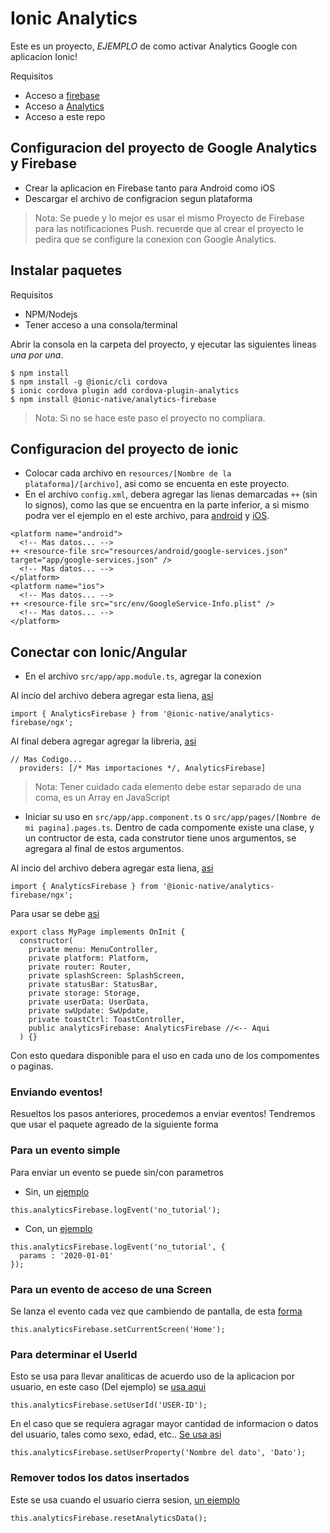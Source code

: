 # Ionic Analytics

Este es un proyecto, *EJEMPLO* de como activar Analytics Google con aplicacion Ionic!

Requisitos
* Acceso a [firebase](https://console.firebase.google.com)
* Acceso a [Analytics](https://analytics.google.com/analytics/web/)
* Acceso a este repo

## Configuracion del proyecto de Google Analytics y Firebase

* Crear la aplicacion en Firebase tanto para Android como iOS
* Descargar el archivo de configracion segun plataforma

> Nota: Se puede y lo mejor es usar el mismo Proyecto de Firebase para las notificaciones Push. recuerde que al crear el proyecto le pedira que se configure la conexion con Google Analytics.

## Instalar paquetes

Requisitos
* NPM/Nodejs
* Tener acceso a una consola/terminal

Abrir la consola en la carpeta del proyecto, y ejecutar las siguientes lineas *una por una*.

```
$ npm install
$ npm install -g @ionic/cli cordova
$ ionic cordova plugin add cordova-plugin-analytics 
$ npm install @ionic-native/analytics-firebase
```

> Nota: Si no se hace este paso el proyecto no compliara.

## Configuracion del proyecto de ionic

* Colocar cada archivo en `resources/[Nombre de la plataforma]/[archivo]`, asi como se encuenta en este proyecto.
* En el archivo `config.xml`, debera agregar las lienas demarcadas `++` (sin lo signos), como las que se encuentra en la parte inferior, a si mismo podra ver el ejemplo en el este archivo, para [android](https://github.com/alejonext/ionic-analytics/blob/master/config.xml#L24) y [iOS](https://github.com/alejonext/ionic-analytics/blob/master/config.xml#L47).

```
<platform name="android">
  <!-- Mas datos... -->
++ <resource-file src="resources/android/google-services.json" target="app/google-services.json" />
  <!-- Mas datos... -->
</platform>
<platform name="ios">
  <!-- Mas datos... -->
++ <resource-file src="src/env/GoogleService-Info.plist" />
  <!-- Mas datos... -->
</platform>
```

## Conectar con Ionic/Angular

* En el archivo `src/app/app.module.ts`, agregar la conexion

Al incio del archivo debera agregar esta liena, [asi](https://github.com/alejonext/ionic-analytics/blob/master/src/app/app.module.ts#L9)
```
import { AnalyticsFirebase } from '@ionic-native/analytics-firebase/ngx';
```
Al final debera agregar agregar la libreria, [asi](https://github.com/alejonext/ionic-analytics/blob/master/src/app/app.module.ts#L30)
```
// Mas Codigo...
  providers: [/* Mas importaciones */, AnalyticsFirebase]
```

> Nota: Tener cuidado cada elemento debe estar separado de una coma, es un Array en JavaScript

* Iniciar su uso en `src/app/app.component.ts` o `src/app/pages/[Nombre de mi pagina].pages.ts`. Dentro de cada compomente existe una clase, y un contructor de esta, cada construtor tiene unos argumentos, se agregara al final de estos argumentos.

Al incio del archivo debera agregar esta liena, [asi](https://github.com/alejonext/ionic-analytics/blob/master/src/app/app.component.ts#L4)
```
import { AnalyticsFirebase } from '@ionic-native/analytics-firebase/ngx';
```

Para usar se debe [asi](https://github.com/alejonext/ionic-analytics/blob/master/src/app/app.component.ts#L56)
```
export class MyPage implements OnInit {
  constructor(
    private menu: MenuController,
    private platform: Platform,
    private router: Router,
    private splashScreen: SplashScreen,
    private statusBar: StatusBar,
    private storage: Storage,
    private userData: UserData,
    private swUpdate: SwUpdate,
    private toastCtrl: ToastController,
    public analyticsFirebase: AnalyticsFirebase //<-- Aqui
  ) {}
```

Con esto quedara disponible para el uso en cada uno de los compomentes o paginas.

### Enviando eventos!

Resueltos los pasos anteriores, procedemos a enviar eventos! Tendremos que usar el paquete agreado de la siguiente forma


### Para un evento simple

Para enviar un evento se puede sin/con parametros

* Sin, un [ejemplo](https://github.com/alejonext/ionic-analytics/blob/master/src/app/pages/support/support.ts#L38)

```
this.analyticsFirebase.logEvent('no_tutorial');
```

* Con, un [ejemplo](https://github.com/alejonext/ionic-analytics/blob/master/src/app/pages/about/about.ts#L24)

```
this.analyticsFirebase.logEvent('no_tutorial', {
  params : '2020-01-01'
});
```

### Para un evento de acceso de una Screen

Se lanza el evento cada vez que cambiendo de pantalla, de esta [forma](https://github.com/alejonext/ionic-analytics/blob/master/src/app/pages/schedule/schedule.ts#L46)

```
this.analyticsFirebase.setCurrentScreen('Home');
```

### Para determinar el UserId

Esto se usa para llevar analiticas de acuerdo uso de la aplicacion por usuario, en este caso (Del ejemplo) se [usa aqui](https://github.com/alejonext/ionic-analytics/blob/master/src/app/providers/user-data.ts#L37)

```
this.analyticsFirebase.setUserId('USER-ID');
```

En el caso que se requiera agragar mayor cantidad de informacion o datos del usuario, tales como sexo, edad, etc.. [Se usa asi](https://github.com/alejonext/ionic-analytics/blob/master/src/app/providers/user-data.ts#L53)

```
this.analyticsFirebase.setUserProperty('Nombre del dato', 'Dato');
```

### Remover todos los datos insertados

Este se usa cuando el usuario cierra sesion, [un ejemplo](https://github.com/alejonext/ionic-analytics/blob/master/src/app/providers/user-data.ts#L49)

```
this.analyticsFirebase.resetAnalyticsData();
```
